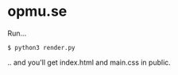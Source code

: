 opmu.se
=======

Run...

    $ python3 render.py

.. and you'll get index.html and main.css in public.

